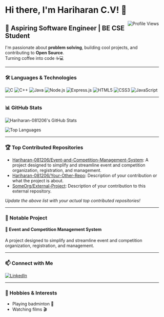 # Hi there, I'm Hariharan C.V! 👋

<img align="right" src="https://komarev.com/ghpvc/?username=Hariharan-081206&style=flat-square&color=green" alt="Profile Views" />

## 🚀 Aspiring Software Engineer | BE CSE Student

I'm passionate about **problem solving**, building cool projects, and contributing to **Open Source**.  
Turning coffee into code ☕💻

---

### 🛠️ Languages & Technologies

![C](https://img.shields.io/badge/C-00599C?style=flat-square&logo=c&logoColor=white)
![C++](https://img.shields.io/badge/C++-00599C?style=flat-square&logo=c%2B%2B&logoColor=white)
![Java](https://img.shields.io/badge/Java-007396?style=flat-square&logo=java&logoColor=white)
![Node.js](https://img.shields.io/badge/Node.js-339933?style=flat-square&logo=node-dot-js&logoColor=white)
![Express.js](https://img.shields.io/badge/Express.js-000000?style=flat-square&logo=express&logoColor=white)
![HTML5](https://img.shields.io/badge/HTML5-E34F26?style=flat-square&logo=html5&logoColor=white)
![CSS3](https://img.shields.io/badge/CSS3-1572B6?style=flat-square&logo=css3&logoColor=white)
![JavaScript](https://img.shields.io/badge/JavaScript-F7DF1E?style=flat-square&logo=javascript&logoColor=black)

---

### 📊 GitHub Stats

![Hariharan-081206's GitHub Stats](https://github-readme-stats.vercel.app/api?username=Hariharan-081206&show_icons=true&theme=transparent)

![Top Languages](https://github-readme-stats.vercel.app/api/top-langs/?username=Hariharan-081206&layout=compact&theme=transparent)

---

### 🏆 Top Contributed Repositories

- [Hariharan-081206/Event-and-Competition-Management-System](https://github.com/Hariharan-081206/Event-and-Competition-Management-System): A project designed to simplify and streamline event and competition organization, registration, and management.
- [Hariharan-081206/Your-Other-Repo](https://github.com/Hariharan-081206/Your-Other-Repo): Description of your contribution or what the project is about.
- [SomeOrg/External-Project](https://github.com/SomeOrg/External-Project): Description of your contribution to this external repository.

*Update the above list with your actual top contributed repositories!*

---

### 🌟 Notable Project

#### 🚩 Event and Competition Management System
A project designed to simplify and streamline event and competition organization, registration, and management.

---

### 📫 Connect with Me

[![LinkedIn](https://img.shields.io/badge/Hariharan_C.V-0A66C2?style=flat-square&logo=linkedin&logoColor=white)](https://www.linkedin.com/in/Hariharan-C-V)

---

### 🎉 Hobbies & Interests

- Playing badminton 🏸
- Watching films 🎬

<!--
**Hariharan-081206/Hariharan-081206** is a ✨special✨ repository because its README.md (this file) appears on your GitHub profile.
-->
